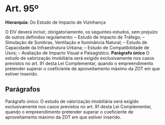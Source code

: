# Art. 95º

**Hierarquia:** Do Estudo de Impacto de Vizinhança

O EIV deverá incluir, obrigatoriamente, os seguintes estudos, sem prejuízo de outros definidos regulamento:
– Estudo de Impacto de Tráfego;
– Simulação de Sombras, Ventilação e Iluminância Natural;
– Estudo de Capacidade da Infraestrutura Urbana;
– Estudo de Compatibilidade de Usos;
– Avaliação de Impacto Visual e Paisagístico.
**Parágrafo único** O estudo de valorização imobiliária será exigido exclusivamente nos casos previstos no art. 91 desta Lei Complementar, quando o empreendimento pretender superar o coeficiente de aproveitamento máximo da ZOT em que estiver inserido.

## Parágrafos
Parágrafo único: O estudo de valorização imobiliária será exigido exclusivamente nos casos previstos no art. 91 desta Lei Complementar, quando o empreendimento pretender superar o coeficiente de aproveitamento máximo da ZOT em que estiver inserido.




